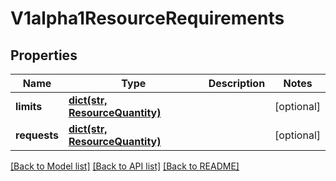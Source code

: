 # V1alpha1ResourceRequirements

## Properties
Name | Type | Description | Notes
------------ | ------------- | ------------- | -------------
**limits** | [**dict(str, ResourceQuantity)**](ResourceQuantity.md) |  | [optional] 
**requests** | [**dict(str, ResourceQuantity)**](ResourceQuantity.md) |  | [optional] 

[[Back to Model list]](../README.md#documentation-for-models) [[Back to API list]](../README.md#documentation-for-api-endpoints) [[Back to README]](../README.md)


